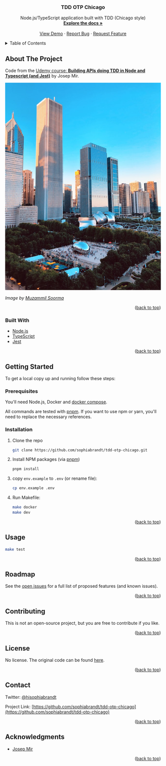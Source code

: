<div id="top"></div>

<!-- PROJECT SHIELDS -->
<!--
*** https://www.markdownguide.org/basic-syntax/#reference-style-links
[![Contributors][contributors-shield]][contributors-url]
[![Issues][issues-shield]][issues-url]
-->

<!-- PROJECT LOGO -->
<br />
<div align="center">

<h3 align="center">TDD OTP Chicago</h3>

  <p align="center">
    Node.js/TypeScript application built with TDD (Chicago style)
    <br />
    <a href="https://github.com/sophiabrandt/tdd-otp-chicago"><strong>Explore the docs »</strong></a>
    <br />
    <br />
    <a href="https://github.com/sophiabrandt/tdd-otp-chicago">View Demo</a>
    ·
    <a href="https://github.com/sophiabrandt/tdd-otp-chicago/issues">Report Bug</a>
    ·
    <a href="https://github.com/sophiabrandt/tdd-otp-chicago/issues">Request Feature</a>
  </p>
</div>

<!-- TABLE OF CONTENTS -->
<details>
  <summary>Table of Contents</summary>
  <ol>
    <li>
      <a href="#about-the-project">About The Project</a>
      <ul>
        <li><a href="#built-with">Built With</a></li>
      </ul>
    </li>
    <li>
      <a href="#getting-started">Getting Started</a>
      <ul>
        <li><a href="#prerequisites">Prerequisites</a></li>
        <li><a href="#installation">Installation</a></li>
      </ul>
    </li>
    <li><a href="#usage">Usage</a></li>
    <li><a href="#roadmap">Roadmap</a></li>
    <li><a href="#contributing">Contributing</a></li>
    <li><a href="#license">License</a></li>
    <li><a href="#contact">Contact</a></li>
  </ol>
</details>

<!-- ABOUT THE PROJECT -->

## About The Project

Code from the [Udemy course: **Building APIs doing TDD in Node and Typescript (and Jest)**][udemy] by Josep Mir.

[![Chicago][chicago-image]](https://unsplash.com/photos/ayV1mD3HGyg)

_Image by [Muzammil Soorma](https://unsplash.com/@muzammilo)_

<p align="right">(<a href="#top">back to top</a>)</p>

### Built With

- [Node.js](https://nodejs.org/)
- [TypeScript](https://www.typescriptlang.org/)
- [Jest](https://jest.io)

<p align="right">(<a href="#top">back to top</a>)</p>

<!-- GETTING STARTED -->

## Getting Started

To get a local copy up and running follow these steps:

### Prerequisites

You'll need Node.js, Docker and [docker compose](https://docs.docker.com/engine/reference/commandline/compose/).

All commands are tested with [pnpm](https://pnpm.io). If you want to use npm or yarn, you'll need to replace the necessary references.

### Installation

1. Clone the repo
   ```sh
   git clone https://github.com/sophiabrandt/tdd-otp-chicago.git
   ```
2. Install NPM packages (via [pnpm](https://pnpm.io))

   ```sh
   pnpm install
   ```

3. copy `env.example` to `.env` (or rename file):

   ```sh
   cp env.example .env
   ```

4. Run Makefile:
   ```sh
   make docker
   make dev
   ```

<p align="right">(<a href="#top">back to top</a>)</p>

<!-- USAGE EXAMPLES -->

## Usage

```sh
make test
```

<p align="right">(<a href="#top">back to top</a>)</p>

<!-- ROADMAP -->

## Roadmap

See the [open issues](https://github.com/sophiabrandt/tdd-otp-chicago/issues) for a full list of proposed features (and known issues).

<p align="right">(<a href="#top">back to top</a>)</p>

<!-- CONTRIBUTING -->

## Contributing

This is not an open-source project, but you are free to contribute if you like.

<p align="right">(<a href="#top">back to top</a>)</p>

<!-- LICENSE -->

## License

No license. The original code can be found [here][udemy].

<p align="right">(<a href="#top">back to top</a>)</p>

<!-- CONTACT -->

## Contact

Twitter: [@hisophiabrandt](https://twitter.com/hisophiabrandt)

Project Link: [https://github.com/sophiabrandt/tdd-otp-chicago](https://github.com/sophiabrandt/tdd-otp-chicago)

<p align="right">(<a href="#top">back to top</a>)</p>

<!-- ACKNOWLEDGMENTS -->

## Acknowledgments

- [Josep Mir][udemy]

<p align="right">(<a href="#top">back to top</a>)</p>

<!-- MARKDOWN LINKS & IMAGES -->
<!-- https://www.markdownguide.org/basic-syntax/#reference-style-links -->

[contributors-shield]: https://img.shields.io/github/contributors/sophiabrandt/tdd-otp-chicago.svg?style=for-the-badge
[contributors-url]: https://github.com/sophiabrandt/tdd-otp-chicago/graphs/contributors
[issues-shield]: https://img.shields.io/github/issues/sophiabrandt/tdd-otp-chicago.svg?style=for-the-badge
[issues-url]: https://github.com/sophiabrandt/tdd-otp-chicago/issues
[chicago-image]: muzammil-soorma-chicago-unsplash.jpg
[udemy]: https://www.udemy.com/course/building-apis-doing-tdd-in-node-and-typescript-and-jest/
